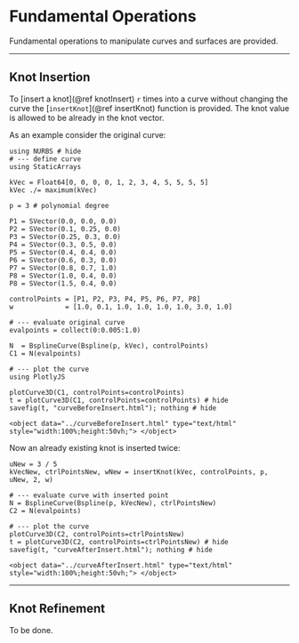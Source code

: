 
# Fundamental Operations

Fundamental operations to manipulate curves and surfaces are provided.

---
## Knot Insertion

To [insert a knot](@ref knotInsert) ``r`` times into a curve without changing the curve the [`insertKnot`](@ref insertKnot) function is provided.
The knot value is allowed to be already in the knot vector.

As an example consider the original curve:
```@example fundamentalOp
using NURBS # hide
# --- define curve
using StaticArrays

kVec = Float64[0, 0, 0, 0, 1, 2, 3, 4, 5, 5, 5, 5]
kVec ./= maximum(kVec)

p = 3 # polynomial degree

P1 = SVector(0.0, 0.0, 0.0)
P2 = SVector(0.1, 0.25, 0.0)
P3 = SVector(0.25, 0.3, 0.0)
P4 = SVector(0.3, 0.5, 0.0)
P5 = SVector(0.4, 0.4, 0.0)
P6 = SVector(0.6, 0.3, 0.0)
P7 = SVector(0.8, 0.7, 1.0)
P8 = SVector(1.0, 0.4, 0.0)
P8 = SVector(1.5, 0.4, 0.0)

controlPoints = [P1, P2, P3, P4, P5, P6, P7, P8]
w             = [1.0, 0.1, 1.0, 1.0, 1.0, 1.0, 3.0, 1.0]

# --- evaluate original curve
evalpoints = collect(0:0.005:1.0)

N  = BsplineCurve(Bspline(p, kVec), controlPoints)
C1 = N(evalpoints)

# --- plot the curve
using PlotlyJS

plotCurve3D(C1, controlPoints=controlPoints)
t = plotCurve3D(C1, controlPoints=controlPoints) # hide
savefig(t, "curveBeforeInsert.html"); nothing # hide
```

```@raw html
<object data="../curveBeforeInsert.html" type="text/html"  style="width:100%;height:50vh;"> </object>
```



Now an already existing knot is inserted twice:
```@example fundamentalOp
uNew = 3 / 5
kVecNew, ctrlPointsNew, wNew = insertKnot(kVec, controlPoints, p, uNew, 2, w)

# --- evaluate curve with inserted point
N = BsplineCurve(Bspline(p, kVecNew), ctrlPointsNew)
C2 = N(evalpoints)

# --- plot the curve
plotCurve3D(C2, controlPoints=ctrlPointsNew)
t = plotCurve3D(C2, controlPoints=ctrlPointsNew) # hide
savefig(t, "curveAfterInsert.html"); nothing # hide
```

```@raw html
<object data="../curveAfterInsert.html" type="text/html"  style="width:100%;height:50vh;"> </object>
```

---
## Knot Refinement

To be done.

